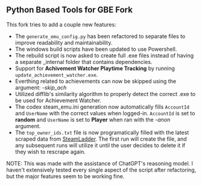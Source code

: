 ## Python Based Tools for GBE Fork
This fork tries to add a couple new features:
- The `generate_emu_config.py` has been refactored to separate files to improve readability and maintainability.
- The windows build scripts have been updated to use Powershell.
- The rebuild script is now asked to create full .exe files instead of having a separate _internal folder that contains dependencies.
- Support for **Achivement Watcher Playtime Tracking** by running `update_achievement_watcher.exe`.
- Everthing related to achievements can now be skipped using the argument: _-skip_ach_
- Utilized difflib's similarity algorithm to properly detect the correct .exe to be used for Achievement Watcher.
- The codex steam_emu.ini generation now automatically fills `AccountId` and `UserName` with the correct values when logged-in. `AccountId` is set to **random** and `UserName` is set to **Player** when ran with the _-anon_ argument.
- The `top_owner_ids.txt` file is now programatically filled with the latest scraped data from [SteamLadder](https://steamladder.com/ladder/games/). The first run will create the file, and any subsequent runs will utilize it until the user decides to delete it if they wish to rescrape again.

NOTE: This was made with the assistance of ChatGPT's reasoning model. I haven't extensively tested every single aspect of the script after refactoring, but the major features seem to be working fine.
